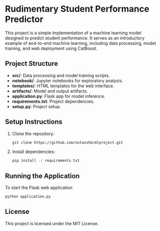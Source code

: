 # Rudimentary Student Performance Predictor

This project is a simple implementation of a machine learning model designed to predict student performance. It serves as an introductory example of end-to-end machine learning, including data processing, model training, and web deployment using CatBoost.

## Project Structure

- **src/**: Data processing and model training scripts.
- **notebook/**: Jupyter notebooks for exploratory analysis.
- **templates/**: HTML templates for the web interface.
- **artifacts/**: Model and output artifacts.
- **application.py**: Flask app for model inference.
- **requirements.txt**: Project dependencies.
- **setup.py**: Project setup.

## Setup Instructions

1. Clone the repository:
   ```bash
   git clone https://github.com/notanshb/mlproject.git

2. Install dependencies:
   ```bash
   pip install -r requirements.txt

## Running the Application

To start the Flask web application
   ```bash
   python application.py
   ```

## License

This project is licensed under the MIT License.
